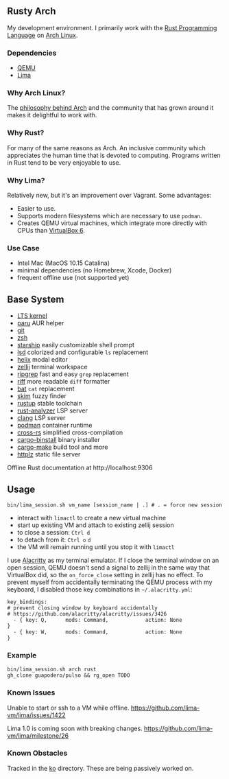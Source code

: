 ## Rusty Arch
My development environment. I primarily work with the [Rust Programming Language](https://www.rust-lang.org/)
on [Arch Linux](https://archlinux.org/).

### Dependencies
- [QEMU](https://www.qemu.org/download/#macos)
- [Lima](https://lima-vm.io/docs/installation/)

### Why Arch Linux?
The [philosophy behind Arch](https://en.wikipedia.org/wiki/Arch_Linux#Design_and_principles) and the community that
has grown around it makes it delightful to work with.

### Why Rust?
For many of the same reasons as Arch. An inclusive community which appreciates the human time that is devoted to
computing. Programs written in Rust tend to be very enjoyable to use.

### Why Lima?
Relatively new, but it's an improvement over Vagrant. Some advantages:
- Easier to use.
- Supports modern filesystems which are necessary to use `podman`.
- Creates QEMU virtual machines, which integrate more directly with CPUs than
  [VirtualBox 6](https://www.virtualbox.org/ticket/14217).

### Use Case
- Intel Mac (MacOS 10.15 Catalina)
- minimal dependencies (no Homebrew, Xcode, Docker)
- frequent offline use (not supported yet)

## Base System

- [LTS kernel](https://archlinux.org/packages/core/x86_64/linux-lts/)
- [paru](https://github.com/Morganamilo/paru) AUR helper
- [git](https://en.wikipedia.org/wiki/Git)
- [zsh](https://en.wikipedia.org/wiki/Z_shell)
- [starship](https://starship.rs/) easily customizable shell prompt
- [lsd](https://crates.io/crates/lsd) colorized and configurable `ls` replacement
- [helix](https://helix-editor.com/) modal editor
- [zellij](https://zellij.dev/) terminal workspace
- [ripgrep](https://crates.io/crates/ripgrep) fast and easy `grep` replacement
- [riff](https://github.com/walles/riff/) more readable `diff` formatter
- [bat](https://github.com/sharkdp/bat) `cat` replacement
- [skim](https://github.com/lotabout/skim) fuzzy finder
- [rustup](https://rust-lang.github.io/rustup/) stable toolchain
- [rust-analyzer](https://blog.rust-lang.org/2022/02/21/rust-analyzer-joins-rust-org.html) LSP server
- [clang](https://clang.llvm.org/) LSP server
- [podman](https://podman.io/) container runtime
- [cross-rs](https://github.com/cross-rs/cross) simplified cross-compilation
- [cargo-binstall](https://github.com/cargo-bins/cargo-binstall) binary installer
- [cargo-make](https://sagiegurari.github.io/cargo-make/) build tool and more
- [httplz](https://crates.io/crates/https) static file server

Offline Rust documentation at http://localhost:9306

## Usage
`bin/lima_session.sh vm_name [session_name | .] # . = force new session`
- interact with `limactl` to create a new virtual machine
- start up existing VM and attach to existing zellij session
- to close a session: `Ctrl d`
- to detach from it: `Ctrl o` `d`
- the VM will remain running until you stop it with `limactl`

I use [Alacritty](https://alacritty.org/) as my terminal emulator. If I close the terminal window on an open session,
QEMU doesn't send a signal to zellij in the same way that VirtualBox did, so the `on_force_close` setting in zellij has
no effect. To prevent myself from accidentally terminating the QEMU process with my keyboard, I disabled those key
combinations in `~/.alacritty.yml`:
```
key_bindings:
# prevent closing window by keyboard accidentally
# https://github.com/alacritty/alacritty/issues/3426
  - { key: Q,      mods: Command,            action: None             }
  - { key: W,      mods: Command,            action: None             }
```

### Example
```
bin/lima_session.sh arch rust
gh_clone guapodero/pulso && rg_open TODO
```

### Known Issues
Unable to start or ssh to a VM while offline.
https://github.com/lima-vm/lima/issues/1422

Lima 1.0 is coming soon with breaking changes.
https://github.com/lima-vm/lima/milestone/26

### Known Obstacles
Tracked in the [ko](ko/) directory. These are being passively worked on.
